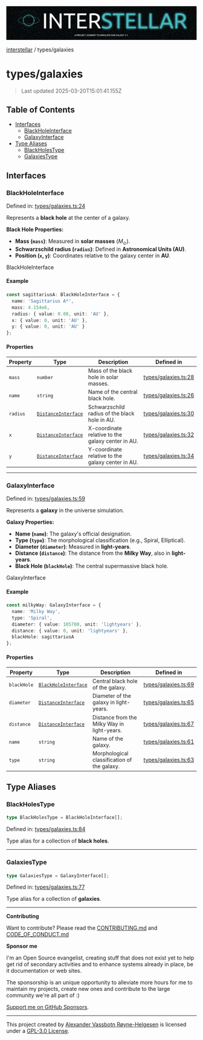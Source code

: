 <div><img alt="SPECCER logo" src="https://raw.githubusercontent.com/phun-ky/interstellar/main/public/interstellar-header.png" style="max-height:120px;"/></div>

[interstellar](../README.md) / types/galaxies

# types/galaxies

> Last updated 2025-03-20T15:01:41.155Z

## Table of Contents

- [Interfaces](#interfaces)
  - [BlackHoleInterface](#blackholeinterface)
  - [GalaxyInterface](#galaxyinterface)
- [Type Aliases](#type-aliases)
  - [BlackHolesType](#blackholestype)
  - [GalaxiesType](#galaxiestype)

## Interfaces

### BlackHoleInterface

Defined in:
[types/galaxies.ts:24](https://github.com/phun-ky/interstellar/blob/main/src/types/galaxies.ts#L24)

Represents a **black hole** at the center of a galaxy.

**Black Hole Properties:**

- **Mass (`mass`)**: Measured in **solar masses** ($M_\odot$).
- **Schwarzschild radius (`radius`)**: Defined in **Astronomical Units (AU)**.
- **Position (`x`, `y`)**: Coordinates relative to the galaxy center in **AU**.

BlackHoleInterface

#### Example

```ts
const sagittariusA: BlackHoleInterface = {
  name: 'Sagittarius A*',
  mass: 4.154e6,
  radius: { value: 0.08, unit: 'AU' },
  x: { value: 0, unit: 'AU' },
  y: { value: 0, unit: 'AU' }
};
```

#### Properties

| Property                     | Type                                                 | Description                                       | Defined in                                                                                          |
| ---------------------------- | ---------------------------------------------------- | ------------------------------------------------- | --------------------------------------------------------------------------------------------------- |
| <a id="mass"></a> `mass`     | `number`                                             | Mass of the black hole in solar masses.           | [types/galaxies.ts:28](https://github.com/phun-ky/interstellar/blob/main/src/types/galaxies.ts#L28) |
| <a id="name"></a> `name`     | `string`                                             | Name of the central black hole.                   | [types/galaxies.ts:26](https://github.com/phun-ky/interstellar/blob/main/src/types/galaxies.ts#L26) |
| <a id="radius"></a> `radius` | [`DistanceInterface`](distance.md#distanceinterface) | Schwarzschild radius of the black hole in AU.     | [types/galaxies.ts:30](https://github.com/phun-ky/interstellar/blob/main/src/types/galaxies.ts#L30) |
| <a id="x"></a> `x`           | [`DistanceInterface`](distance.md#distanceinterface) | X-coordinate relative to the galaxy center in AU. | [types/galaxies.ts:32](https://github.com/phun-ky/interstellar/blob/main/src/types/galaxies.ts#L32) |
| <a id="y"></a> `y`           | [`DistanceInterface`](distance.md#distanceinterface) | Y-coordinate relative to the galaxy center in AU. | [types/galaxies.ts:34](https://github.com/phun-ky/interstellar/blob/main/src/types/galaxies.ts#L34) |

---

### GalaxyInterface

Defined in:
[types/galaxies.ts:59](https://github.com/phun-ky/interstellar/blob/main/src/types/galaxies.ts#L59)

Represents a **galaxy** in the universe simulation.

**Galaxy Properties:**

- **Name (`name`)**: The galaxy's official designation.
- **Type (`type`)**: The morphological classification (e.g., Spiral,
  Elliptical).
- **Diameter (`diameter`)**: Measured in **light-years**.
- **Distance (`distance`)**: The distance from the **Milky Way**, also in
  **light-years**.
- **Black Hole (`blackHole`)**: The central supermassive black hole.

GalaxyInterface

#### Example

```ts
const milkyWay: GalaxyInterface = {
  name: 'Milky Way',
  type: 'Spiral',
  diameter: { value: 105700, unit: 'lightyears' },
  distance: { value: 0, unit: 'lightyears' },
  blackHole: sagittariusA
};
```

#### Properties

| Property                           | Type                                                   | Description                                 | Defined in                                                                                          |
| ---------------------------------- | ------------------------------------------------------ | ------------------------------------------- | --------------------------------------------------------------------------------------------------- |
| <a id="blackhole"></a> `blackHole` | [`BlackHoleInterface`](galaxies.md#blackholeinterface) | Central black hole of the galaxy.           | [types/galaxies.ts:69](https://github.com/phun-ky/interstellar/blob/main/src/types/galaxies.ts#L69) |
| <a id="diameter"></a> `diameter`   | [`DistanceInterface`](distance.md#distanceinterface)   | Diameter of the galaxy in light-years.      | [types/galaxies.ts:65](https://github.com/phun-ky/interstellar/blob/main/src/types/galaxies.ts#L65) |
| <a id="distance"></a> `distance`   | [`DistanceInterface`](distance.md#distanceinterface)   | Distance from the Milky Way in light-years. | [types/galaxies.ts:67](https://github.com/phun-ky/interstellar/blob/main/src/types/galaxies.ts#L67) |
| <a id="name-1"></a> `name`         | `string`                                               | Name of the galaxy.                         | [types/galaxies.ts:61](https://github.com/phun-ky/interstellar/blob/main/src/types/galaxies.ts#L61) |
| <a id="type"></a> `type`           | `string`                                               | Morphological classification of the galaxy. | [types/galaxies.ts:63](https://github.com/phun-ky/interstellar/blob/main/src/types/galaxies.ts#L63) |

## Type Aliases

### BlackHolesType

```ts
type BlackHolesType = BlackHoleInterface[];
```

Defined in:
[types/galaxies.ts:84](https://github.com/phun-ky/interstellar/blob/main/src/types/galaxies.ts#L84)

Type alias for a collection of **black holes**.

---

### GalaxiesType

```ts
type GalaxiesType = GalaxyInterface[];
```

Defined in:
[types/galaxies.ts:77](https://github.com/phun-ky/interstellar/blob/main/src/types/galaxies.ts#L77)

Type alias for a collection of **galaxies**.

---

**Contributing**

Want to contribute? Please read the
[CONTRIBUTING.md](https://github.com/phun-ky/interstellar/blob/main/CONTRIBUTING.md)
and
[CODE_OF_CONDUCT.md](https://github.com/phun-ky/interstellar/blob/main/CODE_OF_CONDUCT.md)

**Sponsor me**

I'm an Open Source evangelist, creating stuff that does not exist yet to help
get rid of secondary activities and to enhance systems already in place, be it
documentation or web sites.

The sponsorship is an unique opportunity to alleviate more hours for me to
maintain my projects, create new ones and contribute to the large community
we're all part of :)

[Support me on GitHub Sponsors](https://github.com/sponsors/phun-ky).

---

This project created by [Alexander Vassbotn Røyne-Helgesen](http://phun-ky.net)
is licensed under a
[GPL-3.0 License](https://choosealicense.com/licenses/gpl-3.0/).
